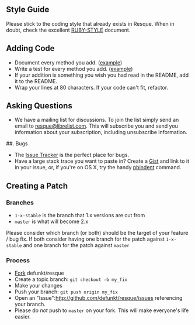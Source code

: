 ## Style Guide

Please stick to the coding style that already exists in Resque. When in doubt, check the excellent [RUBY-STYLE](http://github.com/chneukirchen/styleguide/blob/master/RUBY-STYLE) document.

## Adding Code

* Document every method you add. ([example][document_example])
* Write a test for every method you add. ([example][test_example])
* If your addition is something you wish you had read in the README, add it to the README.
* Wrap your lines at 80 characters. If your code can't fit, refactor.

[document_example]: http://github.com/defunkt/resque/blob/53c074177c32ba8e8e4896372b6d6fbc5f9efacf/lib/resque.rb#L74-78
[test_example]: http://github.com/defunkt/resque/blob/53c074177c32ba8e8e4896372b6d6fbc5f9efacf/test/resque_test.rb#L135-144

## Asking Questions

* We have a mailing list for discussions. To join the list simply send an email to [resque@librelist.com](mailto:resque@librelist.com). This will subscribe you and send you information about your subscription, including unsubscribe information.

##. Bugs

* The [Issue Tracker][issue_tracker] is the perfect place for bugs.
* Have a large stack trace you want to paste in? Create a [Gist][gist] and link to it in your issue, or, if you're on OS X, try the handy [pbindent][pbindent] command.

[issue_tracker]: http://github.com/defunkt/resque/issues
[gist]: http://gist.github.com/
[pbindent]: http://github.com/rtomayko/dotfiles/blob/rtomayko/bin/pbindent

## Creating a Patch

### Branches

* `1-x-stable` is the branch that 1.x versions are cut from
* `master` is what will become 2.x

Please consider which branch (or both) should be the target of your feature / bug fix. If both consider having one branch for the patch against `1-x-stable` and one branch for the patch against `master`

### Process

* [Fork](http://help.github.com/forking/) defunkt/resque
* Create a topic branch: `git checkout -b my_fix`
* Make your changes
* Push your branch: `git push origin my_fix`
* Open an "Issue":http://github.com/defunkt/resque/issues referencing your branch.
* Please do *not* push to `master` on your fork. This will make everyone's life easier. 